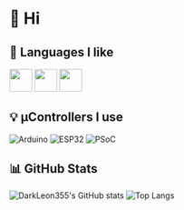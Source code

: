 # 👋 Hi

## 🔧 Languages I like
<p>
  <img src="https://cdn.jsdelivr.net/gh/devicons/devicon/icons/python/python-original.svg" width="40"/>
  <img src="https://cdn.jsdelivr.net/gh/devicons/devicon/icons/c/c-original.svg" width="40"/>
  <img src="https://cdn.jsdelivr.net/gh/devicons/devicon/icons/cplusplus/cplusplus-original.svg" width="40"/>
</p>

## 💡 µControllers I use
![Arduino](https://img.shields.io/badge/Arduino-00979D?style=for-the-badge&logo=arduino&logoColor=white)
![ESP32](https://img.shields.io/badge/ESP32-black?style=for-the-badge&logo=esphome&logoColor=white)
![PSoC](https://img.shields.io/badge/PSoC-00AEEF?style=for-the-badge&logo=cypress&logoColor=white)

## 📊 GitHub Stats
![DarkLeon355's GitHub stats](https://github-readme-stats.vercel.app/api?username=DarkLeon355&show_icons=true&theme=tokyonight)
![Top Langs](https://github-readme-stats.vercel.app/api/top-langs/?username=DarkLeon355&layout=compact&theme=tokyonight)

